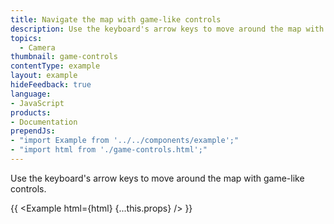 ```yaml
---
title: Navigate the map with game-like controls
description: Use the keyboard's arrow keys to move around the map with game-like controls.
topics:
  - Camera
thumbnail: game-controls
contentType: example
layout: example
hideFeedback: true
language:
- JavaScript
products:
- Documentation
prependJs:
- "import Example from '../../components/example';"
- "import html from './game-controls.html';"
---
```


Use the keyboard's arrow keys to move around the map with game-like controls.

{{ <Example html={html} {...this.props} /> }}
